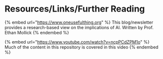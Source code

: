 # Resources/Links/Further Reading

{% embed url="https://www.oneusefulthing.org" %}
This blog/newsletter provides a research-based view on the implications of AI. Written by Prof. Ethan Mollick
{% endembed %}

{% embed url="https://www.youtube.com/watch?v=ncpPCdZPM1o" %}
Much of the content in this repository is covered in this video
{% endembed %}
